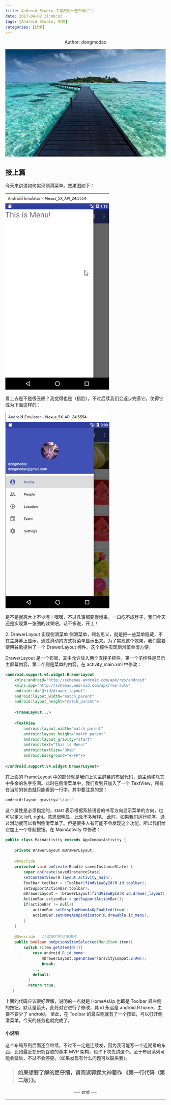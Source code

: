 ```yaml
---
title: Android Studio 中常用的一些布局(二)
date: 2017-04-02 21:00:03
tags: [Android Studio, 布局]
categories: [技术]
---
```

<center>
Author: dongmodao
</center>

![](Android-Studio-中常用的一些布局-二/sea.jpg)

## 接上篇
今天来讲讲如何实现侧滑菜单。效果图如下：<!--more-->

![](Android-Studio-中常用的一些布局-二/rst.png)

看上去是不是很丑陋？我觉得也是（捂脸）。不过后续我们会逐步完善它，使得它成为下面这样的：

![](Android-Studio-中常用的一些布局-二/nextrst.png)

是不是就高大上不少呢！嘿嘿，不过凡事都要慢慢来，一口吃不成胖子，我们今天还是实现第一张图的效果吧。话不多说，开工！

2\.  DrawerLayout 实现侧滑菜单
侧滑菜单，顾名思义，就是把一些菜单隐藏，不在主屏幕上显示，通过滑动的方式将菜单显示出来。为了实现这个效果，我们需要使用谷歌提供了一个  DrawerLayout  控件。这个控件实现侧滑菜单很方便。

DrawerLayout 是一个布局，其中允许放入两个直接子控件，第一个子控件是显示主屏幕内容，第二个则是菜单的内容。在  activity_main.xml 中修改：
``` xml
<android.support.v4.widget.DrawerLayout
    xmlns:android="http://schemas.android.com/apk/res/android"
    xmlns:app="http://schemas.android.com/apk/res-auto"
    android:id="@+id/drawer_layout"
    android:layout_width="match_parent"
    android:layout_height="match_parent">

    <FrameLayout...>

    <TextView
        android:layout_width="match_parent"
        android:layout_height="match_parent"
        android:layout_gravity="start"
        android:text="This is Menu!"
        android:textSize="30sp"
        android:background="#FFF"/>

</android.support.v4.widget.DrawerLayout>
```
在上面的 FrameLayout 中的部分就是我们上次主屏幕的布局代码，请主动移除其中多余的名字空间。此时在侧滑菜单中，我们看到只加入了一个 TextView，所有在当前的状态就只能看到一行字。其中要注意的是：
``` bash
android:layout_gravity="start"
```
这个属性是必须指定的，start 表示根据系统语言的书写方向显示菜单的方向，也可以定义 left, right。意思很明显，此处不多解释。
此时，如果我们运行程序，通过滑动就可以看到侧滑菜单了。但是很多人有可能不会发现这个功能，所以我们给它加上一个导航按钮。在 MainActivity  中修改：
``` java
public class MainActivity extends AppCompatActivity {

    private DrawerLayout mDrawerLayout;

    @Override
    protected void onCreate(Bundle savedInstanceState) {
        super.onCreate(savedInstanceState);
        setContentView(R.layout.activity_main);
        Toolbar toolbar = (Toolbar)findViewById(R.id.toolbar);
        setSupportActionBar(toolbar);
        mDrawerLayout = (DrawerLayout)findViewById(R.id.drawer_layout);
        ActionBar actionBar = getSupportActionBar();
        if(actionBar != null){
            actionBar.setDisplayHomeAsUpEnabled(true);
            actionBar.setHomeAsUpIndicator(R.drawable.ic_menu);
        }
    }

    @Override   //菜单栏的点击事件
    public boolean onOptionsItemSelected(MenuItem item){
        switch (item.getItemId()){
            case android.R.id.home:
                mDrawerLayout.openDrawer(GravityCompat.START);
                break;
            ...
            default:
          }
          return true;
   }
```
上面的代码应该很好理解，说明的一点就是 HomeAsUp 也即是 Toolbar 最左侧的按钮，默认是箭头，此处对它进行了修改，其 id 永远是 android.R.home，主要不要少了 android。
至此，在 Toolbar 的最左侧就有了一个按钮，可以打开侧滑菜单。今天的任务也就完成了。

#### 小说明
这个布局系列后面还会继续，不过不一定是连续发，因为我可能写一个近期看的东西，比如最近在研究谷歌的基本 MVP 架构，也许下次先讲这个。至于布局系列可能会延后，不过不会停更。（如果发现有什么问题可以联系我）。

> ### 如果想要了解的更仔细，请阅读郭霖大神著作 《第一行代码（第二版）》。

<center> --- end --- </center>

---
